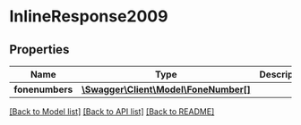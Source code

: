 # InlineResponse2009

## Properties
Name | Type | Description | Notes
------------ | ------------- | ------------- | -------------
**fonenumbers** | [**\Swagger\Client\Model\FoneNumber[]**](FoneNumber.md) |  | [optional] 

[[Back to Model list]](../README.md#documentation-for-models) [[Back to API list]](../README.md#documentation-for-api-endpoints) [[Back to README]](../README.md)


